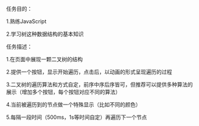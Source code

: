 ﻿任务目的：

  1.熟练JavaScript

  2.学习树这种数据结构的基本知识

任务描述：

  1.在页面中展现一颗二叉树的结构

  2.提供一个按钮，显示开始遍历，点击后，以动画的形式呈现遍历的过程

  3.二叉树的遍历算法和方式自定，前序中序后序皆可，但推荐可以提供多种算法的展示（增加多个按钮，每个按钮对应不同的算法）

  4.当前被遍历到的节点做一个特殊显示（比如不同的颜色）

  5.每隔一段时间（500ms，1s等时间自定）再遍历下一个节点